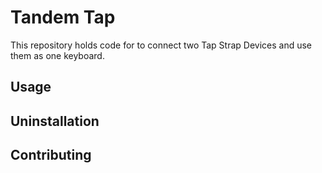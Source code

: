 # Tandem Tap

This repository holds code for to connect two Tap Strap Devices and use them as one keyboard.

## Usage


## Uninstallation


## Contributing


